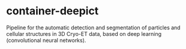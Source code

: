 # container-deepict
Pipeline for the automatic detection and segmentation of particles and cellular structures in 3D Cryo-ET data, based on deep learning (convolutional neural networks).
